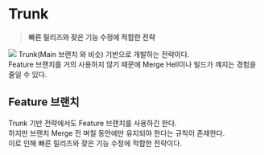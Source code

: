 # Trunk

> **빠른 릴리즈와 잦은 기능 수정에 적합한 전략**

![](https://miro.medium.com/v2/resize:fit:720/format:webp/1*7o05lgOFXI9ae0Yx11ucfQ.png)
Trunk(Main 브랜치 와 비슷) 기반으로 개발하는 전략이다.  
 Feature 브랜치를 거의 사용하지 않기 때문에 Merge Hell이나 빌드가 꺠지는 경험을 줄일 수 있다.

## Feature 브랜치

Trunk 기반 전략에서도 Feature 브랜치를 사용하긴 한다.  
 하지만 브랜치 Merge 전 며칠 동안에만 유지되야 한다는 규칙이 존재한다.  
 이로 인해 빠른 릴리즈와 잦은 기능 수정에 적합한 전략이다.

